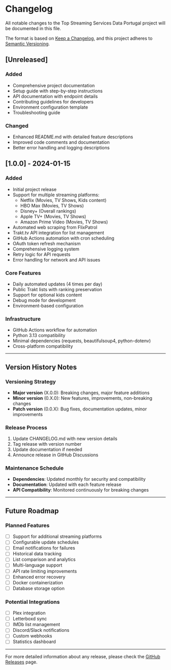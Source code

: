 # Changelog

All notable changes to the Top Streaming Services Data Portugal project will be documented in this file.

The format is based on [Keep a Changelog](https://keepachangelog.com/en/1.0.0/),
and this project adheres to [Semantic Versioning](https://semver.org/spec/v2.0.0.html).

## [Unreleased]

### Added
- Comprehensive project documentation
- Setup guide with step-by-step instructions
- API documentation with endpoint details
- Contributing guidelines for developers
- Environment configuration template
- Troubleshooting guide

### Changed
- Enhanced README.md with detailed feature descriptions
- Improved code comments and documentation
- Better error handling and logging descriptions

## [1.0.0] - 2024-01-15

### Added
- Initial project release
- Support for multiple streaming platforms:
  - Netflix (Movies, TV Shows, Kids content)
  - HBO Max (Movies, TV Shows)
  - Disney+ (Overall rankings)
  - Apple TV+ (Movies, TV Shows)
  - Amazon Prime Video (Movies, TV Shows)
- Automated web scraping from FlixPatrol
- Trakt.tv API integration for list management
- GitHub Actions automation with cron scheduling
- OAuth token refresh mechanism
- Comprehensive logging system
- Retry logic for API requests
- Error handling for network and API issues

### Core Features
- Daily automated updates (4 times per day)
- Public Trakt lists with ranking preservation
- Support for optional kids content
- Debug mode for development
- Environment-based configuration

### Infrastructure
- GitHub Actions workflow for automation
- Python 3.13 compatibility
- Minimal dependencies (requests, beautifulsoup4, python-dotenv)
- Cross-platform compatibility

---

## Version History Notes

### Versioning Strategy
- **Major version** (X.0.0): Breaking changes, major feature additions
- **Minor version** (0.X.0): New features, improvements, non-breaking changes
- **Patch version** (0.0.X): Bug fixes, documentation updates, minor improvements

### Release Process
1. Update CHANGELOG.md with new version details
2. Tag release with version number
3. Update documentation if needed
4. Announce release in GitHub Discussions

### Maintenance Schedule
- **Dependencies**: Updated monthly for security and compatibility
- **Documentation**: Updated with each feature release
- **API Compatibility**: Monitored continuously for breaking changes

---

## Future Roadmap

### Planned Features
- [ ] Support for additional streaming platforms
- [ ] Configurable update schedules
- [ ] Email notifications for failures
- [ ] Historical data tracking
- [ ] List comparison and analytics
- [ ] Multi-language support
- [ ] API rate limiting improvements
- [ ] Enhanced error recovery
- [ ] Docker containerization
- [ ] Database storage option

### Potential Integrations
- [ ] Plex integration
- [ ] Letterboxd sync
- [ ] IMDb list management
- [ ] Discord/Slack notifications
- [ ] Custom webhooks
- [ ] Statistics dashboard

---

For more detailed information about any release, please check the [GitHub Releases](https://github.com/pcarrasqueira/top-streaming-services-data-portugal/releases) page.